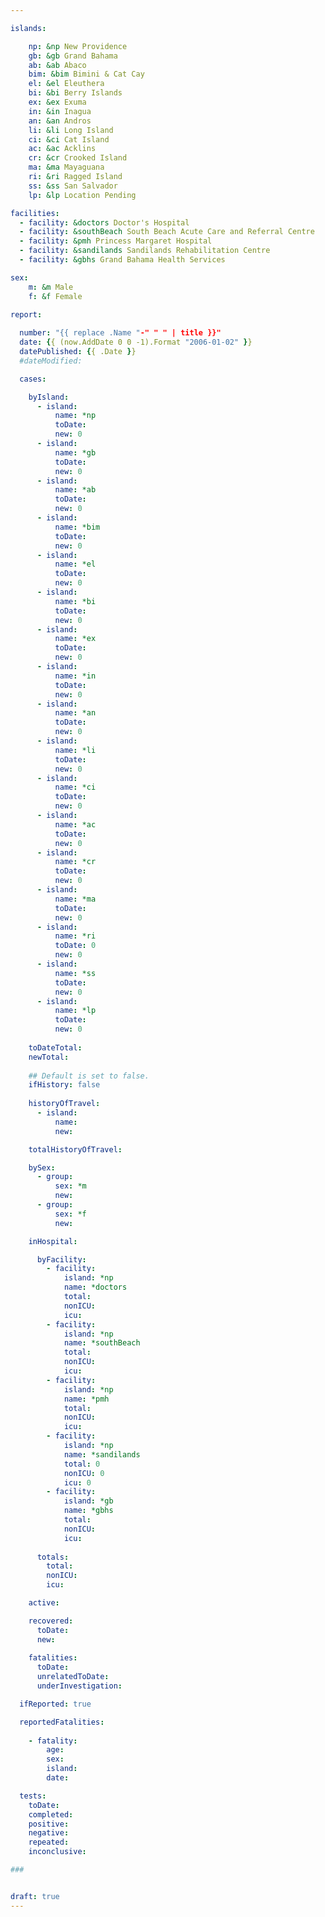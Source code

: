 ```yaml
---

islands:

    np: &np New Providence
    gb: &gb Grand Bahama
    ab: &ab Abaco
    bim: &bim Bimini & Cat Cay
    el: &el Eleuthera
    bi: &bi Berry Islands
    ex: &ex Exuma
    in: &in Inagua
    an: &an Andros
    li: &li Long Island
    ci: &ci Cat Island
    ac: &ac Acklins
    cr: &cr Crooked Island
    ma: &ma Mayaguana
    ri: &ri Ragged Island
    ss: &ss San Salvador
    lp: &lp Location Pending

facilities:
  - facility: &doctors Doctor's Hospital
  - facility: &southBeach South Beach Acute Care and Referral Centre
  - facility: &pmh Princess Margaret Hospital
  - facility: &sandilands Sandilands Rehabilitation Centre
  - facility: &gbhs Grand Bahama Health Services

sex:
    m: &m Male
    f: &f Female

report:
  
  number: "{{ replace .Name "-" " " | title }}"
  date: {{ (now.AddDate 0 0 -1).Format "2006-01-02" }}
  datePublished: {{ .Date }}
  #dateModified:

  cases:

    byIsland:
      - island:
          name: *np 
          toDate: 
          new: 0
      - island:
          name: *gb 
          toDate: 
          new: 0
      - island:
          name: *ab 
          toDate: 
          new: 0
      - island:
          name: *bim
          toDate: 
          new: 0
      - island:
          name: *el 
          toDate: 
          new: 0
      - island:
          name: *bi
          toDate: 
          new: 0
      - island:
          name: *ex 
          toDate: 
          new: 0
      - island:
          name: *in 
          toDate: 
          new: 0
      - island:
          name: *an 
          toDate: 
          new: 0
      - island:
          name: *li 
          toDate: 
          new: 0
      - island:
          name: *ci 
          toDate: 
          new: 0
      - island:
          name: *ac 
          toDate: 
          new: 0
      - island:
          name: *cr 
          toDate: 
          new: 0
      - island:
          name: *ma 
          toDate: 
          new: 0
      - island:
          name: *ri 
          toDate: 0
          new: 0
      - island:
          name: *ss  
          toDate: 
          new: 0
      - island:
          name: *lp 
          toDate:
          new: 0
    
    toDateTotal: 
    newTotal: 
    
    ## Default is set to false.
    ifHistory: false
    
    historyOfTravel:
      - island:
          name: 
          new: 

    totalHistoryOfTravel: 

    bySex:
      - group:
          sex: *m
          new: 
      - group:
          sex: *f
          new: 

    inHospital:

      byFacility:
        - facility:
            island: *np
            name: *doctors
            total: 
            nonICU: 
            icu: 
        - facility:
            island: *np
            name: *southBeach
            total: 
            nonICU: 
            icu: 
        - facility:
            island: *np
            name: *pmh
            total: 
            nonICU: 
            icu: 
        - facility:
            island: *np
            name: *sandilands
            total: 0
            nonICU: 0
            icu: 0
        - facility:
            island: *gb
            name: *gbhs
            total: 
            nonICU: 
            icu: 
      
      totals:
        total:     
        nonICU: 
        icu: 

    active: 

    recovered: 
      toDate: 
      new: 
    
    fatalities:
      toDate: 
      unrelatedToDate: 
      underInvestigation: 

  ifReported: true

  reportedFatalities:
    
    - fatality: 
        age: 
        sex: 
        island: 
        date: 

  tests:
    toDate: 
    completed: 
    positive: 
    negative: 
    repeated: 
    inconclusive: 

###


draft: true
---
```

